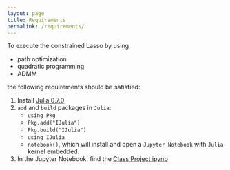 ```yaml
---
layout: page
title: Requirements
permalink: /requirements/
---
```


To execute the constrained Lasso by using

- path optimization
- quadratic programming
- ADMM

the following requirements should be satisfied:

1. Install [Julia 0.7.0](https://julialang-s3.julialang.org/bin/winnt/x64/0.7/julia-0.7.0-win64.exe)
2. `add` and `build` packages in `Julia`:
    - `using Pkg`
    - `Pkg.add("IJulia")`
    - `Pkg.build("IJulia")`
    - `using IJulia`
    - `notebook()`, which will install and open a `Jupyter Notebook` with `Julia` kernel embedded.
3. In the Jupyter Notebook, find the [Class Project.ipynb]()